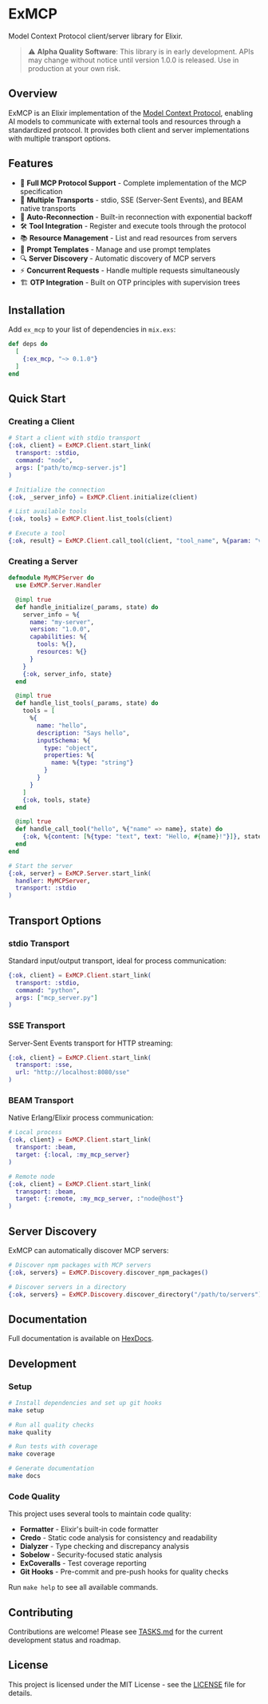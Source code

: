 # ExMCP

Model Context Protocol client/server library for Elixir.

> ⚠️ **Alpha Quality Software**: This library is in early development. APIs may change without notice until version 1.0.0 is released. Use in production at your own risk.

## Overview

ExMCP is an Elixir implementation of the [Model Context Protocol](https://modelcontextprotocol.io/), enabling AI models to communicate with external tools and resources through a standardized protocol. It provides both client and server implementations with multiple transport options.

## Features

- 🚀 **Full MCP Protocol Support** - Complete implementation of the MCP specification
- 🔌 **Multiple Transports** - stdio, SSE (Server-Sent Events), and BEAM native transports
- 🔄 **Auto-Reconnection** - Built-in reconnection with exponential backoff
- 🛠️ **Tool Integration** - Register and execute tools through the protocol
- 📚 **Resource Management** - List and read resources from servers
- 🎯 **Prompt Templates** - Manage and use prompt templates
- 🔍 **Server Discovery** - Automatic discovery of MCP servers
- ⚡ **Concurrent Requests** - Handle multiple requests simultaneously
- 🏗️ **OTP Integration** - Built on OTP principles with supervision trees

## Installation

Add `ex_mcp` to your list of dependencies in `mix.exs`:

```elixir
def deps do
  [
    {:ex_mcp, "~> 0.1.0"}
  ]
end
```

## Quick Start

### Creating a Client

```elixir
# Start a client with stdio transport
{:ok, client} = ExMCP.Client.start_link(
  transport: :stdio,
  command: "node",
  args: ["path/to/mcp-server.js"]
)

# Initialize the connection
{:ok, _server_info} = ExMCP.Client.initialize(client)

# List available tools
{:ok, tools} = ExMCP.Client.list_tools(client)

# Execute a tool
{:ok, result} = ExMCP.Client.call_tool(client, "tool_name", %{param: "value"})
```

### Creating a Server

```elixir
defmodule MyMCPServer do
  use ExMCP.Server.Handler

  @impl true
  def handle_initialize(_params, state) do
    server_info = %{
      name: "my-server",
      version: "1.0.0",
      capabilities: %{
        tools: %{},
        resources: %{}
      }
    }
    {:ok, server_info, state}
  end

  @impl true
  def handle_list_tools(_params, state) do
    tools = [
      %{
        name: "hello",
        description: "Says hello",
        inputSchema: %{
          type: "object",
          properties: %{
            name: %{type: "string"}
          }
        }
      }
    ]
    {:ok, tools, state}
  end

  @impl true
  def handle_call_tool("hello", %{"name" => name}, state) do
    {:ok, %{content: [%{type: "text", text: "Hello, #{name}!"}]}, state}
  end
end

# Start the server
{:ok, server} = ExMCP.Server.start_link(
  handler: MyMCPServer,
  transport: :stdio
)
```

## Transport Options

### stdio Transport

Standard input/output transport, ideal for process communication:

```elixir
{:ok, client} = ExMCP.Client.start_link(
  transport: :stdio,
  command: "python",
  args: ["mcp_server.py"]
)
```

### SSE Transport

Server-Sent Events transport for HTTP streaming:

```elixir
{:ok, client} = ExMCP.Client.start_link(
  transport: :sse,
  url: "http://localhost:8080/sse"
)
```

### BEAM Transport

Native Erlang/Elixir process communication:

```elixir
# Local process
{:ok, client} = ExMCP.Client.start_link(
  transport: :beam,
  target: {:local, :my_mcp_server}
)

# Remote node
{:ok, client} = ExMCP.Client.start_link(
  transport: :beam,
  target: {:remote, :my_mcp_server, :"node@host"}
)
```

## Server Discovery

ExMCP can automatically discover MCP servers:

```elixir
# Discover npm packages with MCP servers
{:ok, servers} = ExMCP.Discovery.discover_npm_packages()

# Discover servers in a directory
{:ok, servers} = ExMCP.Discovery.discover_directory("/path/to/servers")
```

## Documentation

Full documentation is available on [HexDocs](https://hexdocs.pm/ex_mcp).

## Development

### Setup

```bash
# Install dependencies and set up git hooks
make setup

# Run all quality checks
make quality

# Run tests with coverage
make coverage

# Generate documentation
make docs
```

### Code Quality

This project uses several tools to maintain code quality:

- **Formatter** - Elixir's built-in code formatter
- **Credo** - Static code analysis for consistency and readability
- **Dialyzer** - Type checking and discrepancy analysis
- **Sobelow** - Security-focused static analysis
- **ExCoveralls** - Test coverage reporting
- **Git Hooks** - Pre-commit and pre-push hooks for quality checks

Run `make help` to see all available commands.

## Contributing

Contributions are welcome! Please see [TASKS.md](TASKS.md) for the current development status and roadmap.

## License

This project is licensed under the MIT License - see the [LICENSE](LICENSE) file for details.